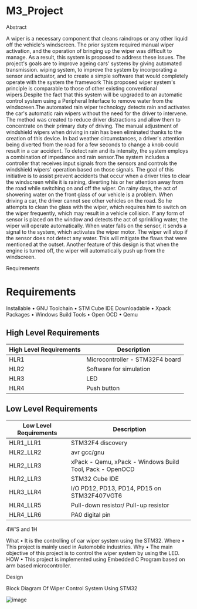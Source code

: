 # M3_Project

Abstract

A wiper is a necessary component that cleans raindrops or any other liquid off the vehicle's windscreen. The prior system required manual wiper activation, and the operation of bringing up the wiper was difficult to manage. As a result, this system is proposed to address these issues. The project's goals are to improve ageing cars' systems by giving automated transmission. wiping system, to improve the system by incorporating a sensor and actuator, and to create a simple software that would completely operate with the system the framework This proposed wiper system's principle is comparable to those of other existing conventional wipers.Despite the fact that this system will be upgraded to an automatic control system using a Peripheral Interface to remove water from the windscreen.The automated rain wiper technology detects rain and activates the car's automatic rain wipers without the need for the driver to intervene. The method was created to reduce driver distractions and allow them to concentrate on their primary duty of driving. The manual adjustment of windshield wipers when driving in rain has been eliminated thanks to the creation of this device. In bad weather circumstances, a driver's attention being diverted from the road for a few seconds to change a knob could result in a car accident. To detect rain and its intensity, the system employs a combination of impedance and rain sensor.The system includes a controller that receives input signals from the sensors and controls the windshield wipers' operation based on those signals. The goal of this initiative is to assist prevent accidents that occur when a driver tries to clear the windscreen while it is raining, diverting his or her attention away from the road while switching on and off the wiper. On rainy days, the act of showering water on the front glass of our vehicle is a problem. When driving a car, the driver cannot see other vehicles on the road. So he attempts to clean the glass with the wiper, which requires him to switch on the wiper frequently, which may result in a vehicle collision. If any form of sensor is placed on the window and detects the act of sprinkling water, the wiper will operate automatically. When water falls on the sensor, it sends a signal to the system, which activates the wiper motor. The wiper will stop if the sensor does not detect any water. This will mitigate the flaws that were mentioned at the outset. Another feature of this design is that when the engine is turned off, the wiper will automatically push up from the windscreen.

Requirements

# Requirements

Installable
•	GNU Toolchain
•	STM Cube IDE
Downloadable
•	Xpack Packages
•	Windows Build Tools
•	Open OCD
•	Qemu

## High Level Requirements
| High Level Requirements  | Description |
| ------------- | ------------- |
| HLR1  | Microcontroller - STM32F4 board |
| HLR2  | Software for simulation |
| HLR3  | LED |
| HLR4  | Push button |

## Low Level Requirements
| Low Level Requirements	  | Description |
| ------------- | ------------- |
| HLR1_LLR1 | STM32F4 discovery  |
| HLR2_LLR2 | avr gcc/gnu |
| HLR2_LLR3 | xPack - Qemu, xPack - Windows Build Tool, Pack - OpenOCD |
| HLR2_LLR3 | STM32 Cube IDE |
| HLR3_LLR4 | I/O PD12, PD13, PD14, PD15 on STM32F407VGT6 |
| HLR4_LLR5 | Pull-down resistor/ Pull-up resistor  |
| HLR4_LLR6 | PA0 digital pin  |


4W'S and 1H

What
•	It is the controlling of car wiper system using the STM32.
Where
•	This project is mainly used in Automobile industries.
Why
•	The main objective of this project is to control the wiper system by using the LED.
HOW
•	This project is implemented using Embedded C Program based on arm based microcontroller.

Design

Block Diagram Of Wiper Control System Using STM32

![image](https://user-images.githubusercontent.com/102878158/168502242-2a8d2dba-9f15-4a4a-870c-d87cac727fde.png)
